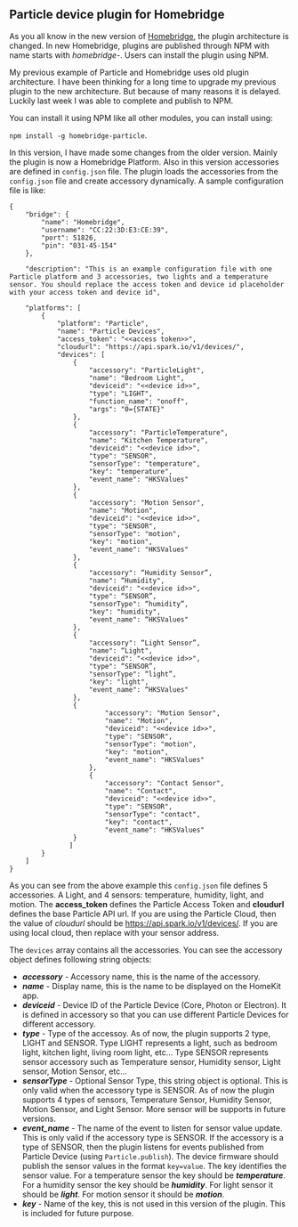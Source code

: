 **Particle device plugin for Homebridge**
-------------------------------------

As you all know in the new version of [Homebridge](https://github.com/nfarina/homebridge), the plugin architecture is changed. In new Homebridge, plugins are published through NPM with name starts with *homebridge-*. Users can install the plugin using NPM.

My previous example of Particle and Homebridge uses old plugin architecture. I have been thinking for a long time to upgrade my previous plugin to the new architecture. But because of many reasons it is delayed. Luckily last week I was able to complete and publish to NPM.

You can install it using NPM like all other modules, you can install using:

`npm install -g homebridge-particle`.

In this version, I have made some changes from the older version. Mainly the plugin is now a Homebridge Platform. Also in this version accessories are defined in `config.json` file. The plugin loads the accessories from the `config.json` file and create accessory dynamically. A sample configuration file is like:

    {
        "bridge": {
            "name": "Homebridge",
            "username": "CC:22:3D:E3:CE:39",
            "port": 51826,
            "pin": "031-45-154"
        },
        
        "description": "This is an example configuration file with one Particle platform and 3 accessories, two lights and a temperature sensor. You should replace the access token and device id placeholder with your access token and device id",
    
        "platforms": [
            {
                "platform": "Particle",
                "name": "Particle Devices",
    			"access_token": "<<access token>>",
    			"cloudurl": "https://api.spark.io/v1/devices/",
    			"devices": [
				    {
					    "accessory": "ParticleLight",
					    "name": "Bedroom Light",
				        "deviceid": "<<device id>>",
					    "type": "LIGHT",
					    "function_name": "onoff",
					    "args": "0={STATE}"
				    },
				    {
					    "accessory": "ParticleTemperature",
					    "name": "Kitchen Temperature",
					    "deviceid": "<<device id>>",
					    "type": "SENSOR",
					    "sensorType": "temperature",
					    "key": "temperature",
					    "event_name": "HKSValues"
				    },
				    {
					    "accessory": "Motion Sensor",
					    "name": "Motion",
					    "deviceid": "<<device id>>",
					    "type": "SENSOR",
					    "sensorType": "motion",
					    "key": "motion",
					    "event_name": "HKSValues"
				    },
				    {
					    "accessory": “Humidity Sensor”,
					    "name": “Humidity",
					    "deviceid": "<<device id>>",
					    "type": “SENSOR”,
					    "sensorType": “humidity”,
					    "key": "humidity",
					    "event_name": “HKSValues"
				    },
				    {
					    "accessory": “Light Sensor”,
					    "name": “Light",
					    "deviceid": "<<device id>>",
					    "type": “SENSOR”,
					    "sensorType": “light”,
					    "key": "light",
					    "event_name": “HKSValues"
				    },
				    {
				            "accessory": "Motion Sensor",
				            "name": "Motion",
				            "deviceid": "<<device id>>",
				            "type": "SENSOR",
				            "sensorType": "motion",
				            "key": "motion",
				            "event_name": "HKSValues"
			            },
			            {
				            "accessory": "Contact Sensor",
				            "name": "Contact",
				            "deviceid": "<<device id>>",
				            "type": "SENSOR",
				            "sensorType": "contact",
				            "key": "contact",
				            "event_name": "HKSValues"
				    }
    			   ]
            }
        ]
    }

As you can see from the above example this `config.json` file defines 5 accessories. A Light, and 4 sensors: temperature, humidity, light, and motion. The **access_token** defines the Particle Access Token and **cloudurl** defines the base Particle API url. If you are using the Particle Cloud, then the value of *cloudurl* should be https://api.spark.io/v1/devices/. If you are using local cloud, then replace with your sensor address. 

The `devices` array contains all the accessories. You can see the accessory object defines following string objects:

 - ***accessory*** - Accessory name, this is the name of the accessory.
 - ***name*** - Display name, this is the name to be displayed on the HomeKit app.
 - ***deviceid*** - Device ID of the Particle Device (Core, Photon or Electron). It is defined in accessory so that you can use different Particle Devices for different accessory.
 - ***type*** - Type of the accessoy. As of now, the plugin supports 2 type, LIGHT and SENSOR. Type LIGHT represents a light, such as bedroom light, kitchen light, living room light, etc... Type SENSOR represents sensor accessory such as Temperature sensor, Humidity sensor, Light sensor, Motion Sensor, etc...
 - ***sensorType*** - Optional Sensor Type, this string object is optional. This is only valid when the accessory type is SENSOR. As of now the plugin supports 4 types of sensors, Temperature Sensor, Humidity Sensor, Motion Sensor, and Light Sensor. More sensor will be supports in future versions.
 - ***event_name*** - The name of the event to listen for sensor value update. This is only valid if the accessory type is SENSOR. If the accessory is a type of SENSOR, then the plugin listens for events published from Particle  Device (using `Particle.publish`). The device firmware should publish the sensor values in the format `key=value`. The key identifies the sensor value. For a temperature sensor the key should be ***temperature***. For a humidity sensor the key should be ***humidity***. For light sensor it should be ***light***. For motion sensor it should be ***motion***.
 - ***key*** - Name of the key, this is not used in this version of the plugin. This is included for future purpose.

